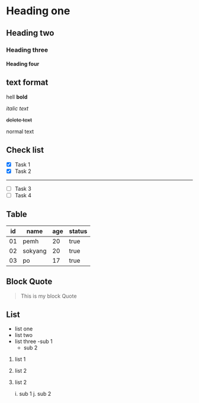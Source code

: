 # Heading one
## Heading two
### Heading three
#### Heading four
## text format
hell **bold**

*italic text*

~~delete text~~

normal text

## Check list
- [x] Task 1
- [x] Task 2
---
- [ ] Task 3
- [ ] Task 4

## Table
|id | name |age |status |
|--- |--- |--- |--- |
|01 | pemh |20 |true |
|02 | sokyang |20 |true |
|03 | po | 17 |true |

## Block Quote

> This is my block Quote

## List 
- list one 
- list two
- list three 
    -sub 1
    - sub 2

1. list 1
2. list 2
3. list 2

    i. sub 1
    j. sub 2
